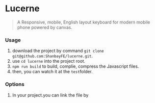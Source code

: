 # Lucerne
>A Responsive, mobile, English layout keyboard for modern mobile phone powered by canvas.

### Usage
1. download the project by command `git clone git@github.com:ShanbayFE/lucerne.git`.
2. use `cd lucerne` into the project root.
3. `npm run build` to build, complie, compress the Javascript files.
4. then, you can watch it at the `test`folder.

### Options
1. In your project.you can link the file by 
